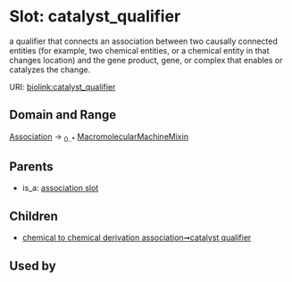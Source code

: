 
# Slot: catalyst_qualifier


a qualifier that connects an association between two causally connected entities (for example, two chemical entities, or a chemical entity in that changes location) and the gene product, gene, or complex that enables or catalyzes the change.

URI: [biolink:catalyst_qualifier](https://w3id.org/biolink/vocab/catalyst_qualifier)


## Domain and Range

[Association](Association.md) &#8594;  <sub>0..*</sub> [MacromolecularMachineMixin](MacromolecularMachineMixin.md)

## Parents

 *  is_a: [association slot](association_slot.md)

## Children

 *  [chemical to chemical derivation association➞catalyst qualifier](chemical_to_chemical_derivation_association_catalyst_qualifier.md)

## Used by

